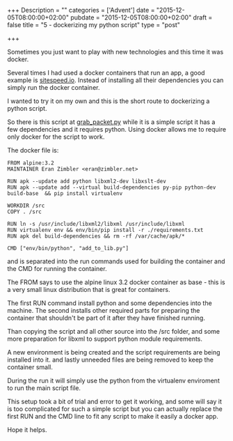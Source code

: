 +++
Description = ""
categories = ['Advent']
date = "2015-12-05T08:00:00+02:00"
pubdate = "2015-12-05T08:00:00+02:00"
draft = false
title = "5 - dockerizing my python script"
type = "post"

+++

Sometimes you just want to play with new technologies and this time it was docker.

Several times I had used a docker containers that run an app, a good example is [sitespeed.io](https://www.sitespeed.io/). Instead of installing all their dependencies you can simply run the docker container.

I wanted to try it on my own and this is the short route to dockerizing a python script.
<!--more-->

So there is this script at [grab_packet.py](https://github.com/srgrn/grab_packt.py) while it is a simple script it has a few dependencies and it requires python. Using docker allows me to require only docker for the script to work.

The docker file is:
```
FROM alpine:3.2
MAINTAINER Eran Zimbler <eran@zimbler.net>

RUN apk --update add python libxml2-dev libxslt-dev
RUN apk --update add --virtual build-dependencies py-pip python-dev build-base  && pip install virtualenv
  
WORKDIR /src
COPY . /src

RUN ln -s /usr/include/libxml2/libxml /usr/include/libxml
RUN virtualenv env && env/bin/pip install -r ./requirements.txt
RUN apk del build-dependencies && rm -rf /var/cache/apk/*

CMD ["env/bin/python", "add_to_lib.py"]
```

and is separated into the run commands used for building the container and the CMD for running the container.

The FROM says to use the alpine linux 3.2 docker container as base - this is a very small linux distribution that is great for containers.

The first RUN command install python and some dependencies into the machine. The second installs other required parts for preparing the container that shouldn't be part of it after they have finished running.

Than copying the script and all other source into the /src folder,
and some more preparation for libxml to support python module requirements.

A new environment is being created and the script requirements are being installed into it.
and lastly unneeded files are being removed to keep the container small.

During the run it will simply use the python from the virtualenv enviroment to run the main script file.

This setup took a bit of trial and error to get it working, and some will say it is too complicated for such a simple script but you can actually replace the first RUN and the CMD line to fit any script to make it easily a docker app.

Hope it helps.
